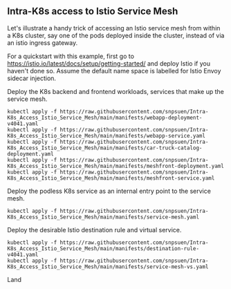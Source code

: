## Intra-K8s access to Istio Service Mesh
Let's illustrate a handy trick of accessing an Istio service mesh from within a K8s cluster, say one of the pods deployed inside the cluster, instead of via an istio ingress gateway.

For a quickstart with this example, first go to https://istio.io/latest/docs/setup/getting-started/ and deploy Istio if you haven't done so. Assume the default name space is labelled for Istio Envoy sidecar injection.

Deploy the K8s backend and frontend workloads, services that make up the service mesh.
```
kubectl apply -f https://raw.githubusercontent.com/snpsuen/Intra-K8s_Access_Istio_Service_Mesh/main/manifests/webapp-deployment-v4041.yaml
kubectl apply -f https://raw.githubusercontent.com/snpsuen/Intra-K8s_Access_Istio_Service_Mesh/main/manifests/webapp-service.yaml
kubectl apply -f https://raw.githubusercontent.com/snpsuen/Intra-K8s_Access_Istio_Service_Mesh/main/manifests/car-truck-catalog-deployment.yaml
kubectl apply -f https://raw.githubusercontent.com/snpsuen/Intra-K8s_Access_Istio_Service_Mesh/main/manifests/meshfront-deployment.yaml
kubectl apply -f https://raw.githubusercontent.com/snpsuen/Intra-K8s_Access_Istio_Service_Mesh/main/manifests/meshfront-service.yaml
```
Deploy the podless K8s service as an internal entry point to the service mesh.
~~~
kubectl apply -f https://raw.githubusercontent.com/snpsuen/Intra-K8s_Access_Istio_Service_Mesh/main/manifests/service-mesh.yaml
~~~

Deploy the desirable Istio destination rule and virtual service.
~~~
kubectl apply -f https://raw.githubusercontent.com/snpsuen/Intra-K8s_Access_Istio_Service_Mesh/main/manifests/destination-rule-v4041.yaml
kubectl apply -f https://raw.githubusercontent.com/snpsuen/Intra-K8s_Access_Istio_Service_Mesh/main/manifests/service-mesh-vs.yaml
~~~

Land 


